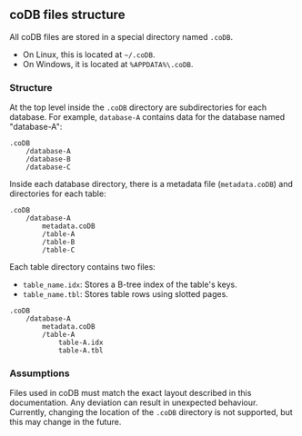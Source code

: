 ## coDB files structure

All coDB files are stored in a special directory named `.coDB`.  
- On Linux, this is located at `~/.coDB`.
- On Windows, it is located at `%APPDATA%\.coDB`.


### Structure

At the top level inside the `.coDB` directory are subdirectories for each database. For example, `database-A` contains data for the database named "database-A":

```text
.coDB
    /database-A
    /database-B
    /database-C
```

Inside each database directory, there is a metadata file (`metadata.coDB`) and directories for each table:

```text
.coDB
    /database-A
        metadata.coDB
        /table-A
        /table-B
        /table-C
```

Each table directory contains two files:
- `table_name.idx`: Stores a B-tree index of the table's keys.
- `table_name.tbl`: Stores table rows using slotted pages.

```text
.coDB
    /database-A
        metadata.coDB
        /table-A
            table-A.idx
            table-A.tbl
```

### Assumptions

Files used in coDB must match the exact layout described in this documentation. Any deviation can result in unexpected behaviour. Currently, changing the location of the `.coDB` directory is not supported, but this may change in the future.